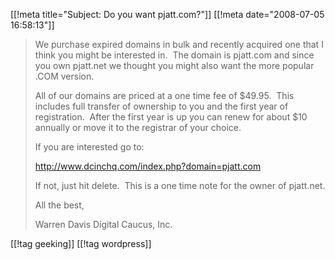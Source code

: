 [[!meta  title="Subject: Do you want pjatt.com?"]]
[[!meta  date="2008-07-05 16:58:13"]]
<blockquote>We purchase expired domains in bulk and recently acquired one that I think you might be interested in.  The domain is pjatt.com and since you own pjatt.net we thought you might also want the more popular .COM version.

All of our domains are priced at a one time fee of $49.95.  This includes full transfer of ownership to you and the first year of registration.  After the first year is up you can renew for about $10 annually or move it to the registrar of your choice.

If you are interested go to:

http://www.dcinchq.com/index.php?domain=pjatt.com

If not, just hit delete.  This is a one time note for the owner of pjatt.net.

All the best,

Warren Davis
Digital Caucus, Inc.</blockquote>

[[!tag  geeking]]
[[!tag  wordpress]]